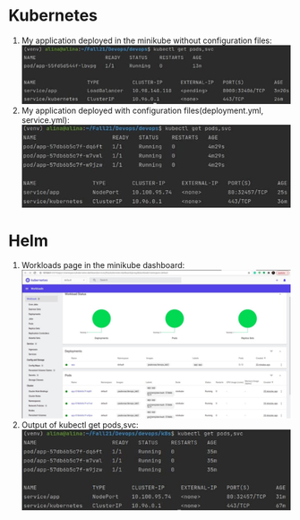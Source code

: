 # Kubernetes

1. My application deployed in the minikube without configuration files:
![image1](images/image1.jpg)
2. My application deployed with configuration files(deployment.yml, service.yml):
![image2](images/image2.jpg)

# Helm

1. Workloads page in the minikube dashboard:
![image3](images/image3.jpg)
2. Output of kubectl get pods,svc:
![image4](images/image4.jpg)
